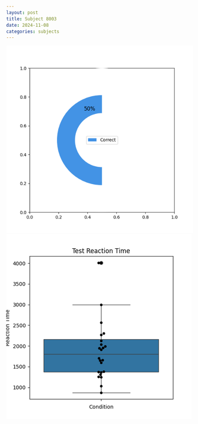 ```yaml
---
layout: post
title: Subject 8003
date: 2024-11-08
categories: subjects
---
```


![](data/8003/run-14/8003_FN_acc_test.png)
![](data/8003/run-14/8003_FN_rt.png)
